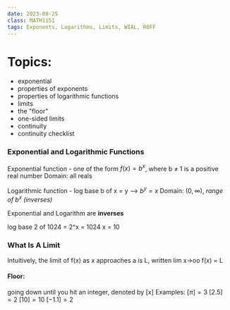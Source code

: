 ```yaml
---
date: 2023-08-25
class: MATH1151
tags: Exponents, Logarithms, Limits, WIAL, ROFF
---
```

# Topics:
- exponential
- properties of exponents
- properties of logarithmic functions
- limits
- the "floor"
- one-sided limits
- continuity
- continuity checklist

### Exponential and Logarithmic Functions

Exponential function - one of the form $f(x)=b^x$, where b $\ne$ 1 is a positive real number
	Domain: all reals

Logarithmic function - log base b of x = y --> $b^y = x$ 
	Domain: $(0, \infty)$, *range of $b^x$ (inverses)*

Exponential and Logarithm are **inverses**

log base 2 of 1024 = 2^x = 1024
x = 10

### What Is A Limit

Intuitively, the limit of f(x) as x approaches a is L, written lim x->oo f(x) = L

#### Floor:
going down until you hit an integer, denoted by [x]
Examples:
$[\pi]=3$
$[2.5]=2$ 
$[10]=10$
$[-1.1]=2$ 
